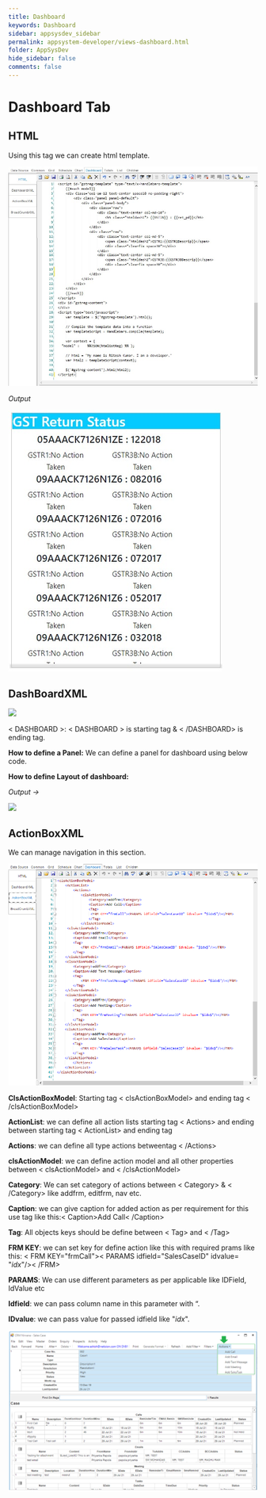 ```yaml
---
title: Dashboard
keywords: Dashboard
sidebar: appsysdev_sidebar
permalink: appsystem-developer/views-dashboard.html
folder: AppSysDev
hide_sidebar: false
comments: false
---
```


# Dashboard Tab

## HTML

 Using this tag we can create html template.

![](/images/html.jpg)

*Output*

![](/images/htmloutput.jpg)

## DashBoardXML

![](/images/DashBoardXML.png)

< DASHBOARD >: < DASHBOARD > is starting tag & < /DASHBOARD> is ending tag.

**How to define a Panel:** We can define a panel for dashboard using below code.

<CONTENT>   
<PANEL>     
<VIEW KEY="chtAdvdemDepvsEmp"></VIEW>    
</PANEL>   
</CONTENT>
 
**How to define Layout of dashboard:**

<LAYOUT>    
<ROW>     
<COLUMN CSSCLASS="col-md-12">    
<ROW>       
<COLUMN PANEL="0"  CSSCLASS="col-md-6"/>    
<COLUMN PANEL="1"  CSSCLASS="col-md-6"/>      
</ROW>      
<ROW>    
<COLUMN PANEL="2"  CSSCLASS="col-md-6"/>       
<COLUMN PANEL="3"  CSSCLASS="col-md-6"/>     
</ROW>     
</COLUMN>    
</ROW>   
</LAYOUT>

*Output ->*

![](/images/Dashboardoutput.png)


## ActionBoxXML

We can manage navigation in this section.

![](/images/ActionBoxXML.png)

**ClsActionBoxModel**: Starting tag < clsActionBoxModel> and ending tag < /clsActionBoxModel>

**ActionList**: we can define all action lists  starting tag < Actions> and ending between starting tag < ActionList> and ending tag </ActionList>

**Actions**: we can define all type actions betweentag < /Actions>
	
**clsActionModel**: we can define action model and all other properties between < clsActionModel> and < /clsActionModel>

**Category**: We can set category of actions between < Category> & < /Category> like addfrm, editfrm, nav etc.

**Caption**: we can give caption for added action as per requirement for this use tag like this:< Caption>Add Call< /Caption>

**Tag**: All objects keys should be define between < Tag> and < /Tag>
	
**FRM KEY**: we can set key for define action like this with required prams like this: < FRM KEY="frmCall">< PARAMS idfield="SalesCaseID" idvalue= "$idx$"/>< /FRM>

**PARAMS**: We can use different parameters as per applicable like IDField, IdValue etc

**Idfield**: we can pass column name in this parameter with “.

**IDvalue**: we can pass value for passed idfield like "$idx$".

![](/images/ActionBoxXMLOutput.png)



